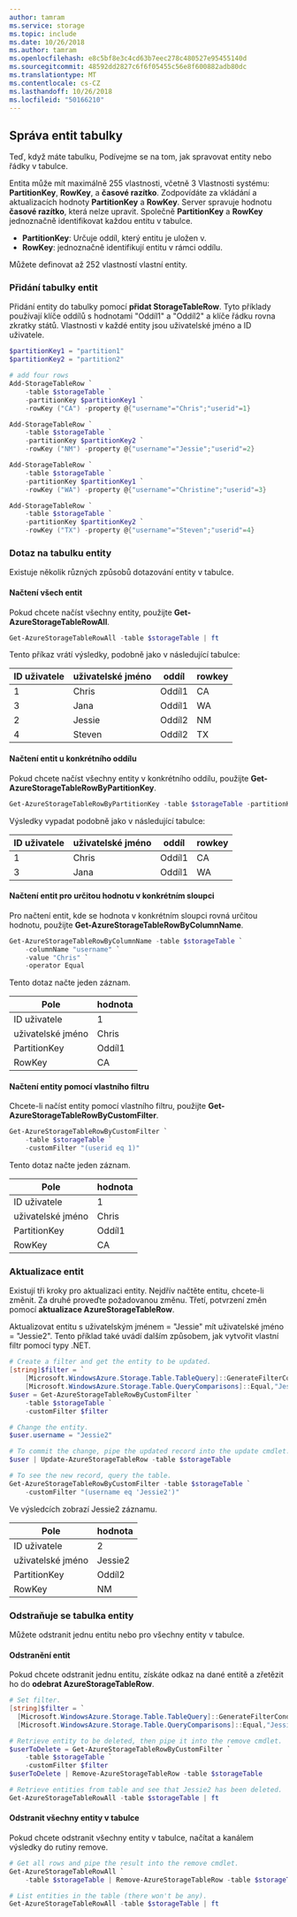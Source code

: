 ```yaml
---
author: tamram
ms.service: storage
ms.topic: include
ms.date: 10/26/2018
ms.author: tamram
ms.openlocfilehash: e8c5bf8e3c4cd63b7eec278c480527e95455140d
ms.sourcegitcommit: 48592dd2827c6f6f05455c56e8f600882adb80dc
ms.translationtype: MT
ms.contentlocale: cs-CZ
ms.lasthandoff: 10/26/2018
ms.locfileid: "50166210"
---
```

<!--created by Robin Shahan to go in the articles for table storage w/powershell.
    There is one for Azure Table Storage and one for Azure Cosmos DB Table API -->

## <a name="managing-table-entities"></a>Správa entit tabulky

Teď, když máte tabulku, Podívejme se na tom, jak spravovat entity nebo řádky v tabulce. 

Entita může mít maximálně 255 vlastnosti, včetně 3 Vlastnosti systému: **PartitionKey**, **RowKey**, a **časové razítko**. Zodpovídáte za vkládání a aktualizacích hodnoty **PartitionKey** a **RowKey**. Server spravuje hodnotu **časové razítko**, která nelze upravit. Společně **PartitionKey** a **RowKey** jednoznačně identifikovat každou entitu v tabulce.

* **PartitionKey**: Určuje oddíl, který entitu je uložen v.
* **RowKey**: jednoznačně identifikují entitu v rámci oddílu.

Můžete definovat až 252 vlastností vlastní entity. 

### <a name="add-table-entities"></a>Přidání tabulky entit

Přidání entity do tabulky pomocí **přidat StorageTableRow**. Tyto příklady používají klíče oddílů s hodnotami "Oddíl1" a "Oddíl2" a klíče řádku rovna zkratky států. Vlastnosti v každé entity jsou uživatelské jméno a ID uživatele. 

```powershell
$partitionKey1 = "partition1"
$partitionKey2 = "partition2"

# add four rows 
Add-StorageTableRow `
    -table $storageTable `
    -partitionKey $partitionKey1 `
    -rowKey ("CA") -property @{"username"="Chris";"userid"=1}

Add-StorageTableRow `
    -table $storageTable `
    -partitionKey $partitionKey2 `
    -rowKey ("NM") -property @{"username"="Jessie";"userid"=2}

Add-StorageTableRow `
    -table $storageTable `
    -partitionKey $partitionKey1 `
    -rowKey ("WA") -property @{"username"="Christine";"userid"=3}

Add-StorageTableRow `
    -table $storageTable `
    -partitionKey $partitionKey2 `
    -rowKey ("TX") -property @{"username"="Steven";"userid"=4}
```

### <a name="query-the-table-entities"></a>Dotaz na tabulku entity

Existuje několik různých způsobů dotazování entity v tabulce.

#### <a name="retrieve-all-entities"></a>Načtení všech entit

Pokud chcete načíst všechny entity, použijte **Get-AzureStorageTableRowAll**.

```powershell
Get-AzureStorageTableRowAll -table $storageTable | ft
```

Tento příkaz vrátí výsledky, podobně jako v následující tabulce:

| ID uživatele | uživatelské jméno | oddíl | rowkey |
|----|---------|---------------|----|
| 1 | Chris | Oddíl1 | CA |
| 3 | Jana | Oddíl1 | WA |
| 2 | Jessie | Oddíl2 | NM |
| 4 | Steven | Oddíl2 | TX |

#### <a name="retrieve-entities-for-a-specific-partition"></a>Načtení entit u konkrétního oddílu

Pokud chcete načíst všechny entity v konkrétního oddílu, použijte **Get-AzureStorageTableRowByPartitionKey**.

```powershell
Get-AzureStorageTableRowByPartitionKey -table $storageTable -partitionKey $partitionKey1 | ft
```
Výsledky vypadat podobně jako v následující tabulce:

| ID uživatele | uživatelské jméno | oddíl | rowkey |
|----|---------|---------------|----|
| 1 | Chris | Oddíl1 | CA |
| 3 | Jana | Oddíl1 | WA |

#### <a name="retrieve-entities-for-a-specific-value-in-a-specific-column"></a>Načtení entit pro určitou hodnotu v konkrétním sloupci

Pro načtení entit, kde se hodnota v konkrétním sloupci rovná určitou hodnotu, použijte **Get-AzureStorageTableRowByColumnName**.

```powershell
Get-AzureStorageTableRowByColumnName -table $storageTable `
    -columnName "username" `
    -value "Chris" `
    -operator Equal
```

Tento dotaz načte jeden záznam.

|Pole|hodnota|
|----|----|
| ID uživatele | 1 |
| uživatelské jméno | Chris |
| PartitionKey | Oddíl1 |
| RowKey      | CA |

#### <a name="retrieve-entities-using-a-custom-filter"></a>Načtení entity pomocí vlastního filtru 

Chcete-li načíst entity pomocí vlastního filtru, použijte **Get-AzureStorageTableRowByCustomFilter**.

```powershell
Get-AzureStorageTableRowByCustomFilter `
    -table $storageTable `
    -customFilter "(userid eq 1)"
```

Tento dotaz načte jeden záznam.

|Pole|hodnota|
|----|----|
| ID uživatele | 1 |
| uživatelské jméno | Chris |
| PartitionKey | Oddíl1 |
| RowKey      | CA |

### <a name="updating-entities"></a>Aktualizace entit 

Existují tři kroky pro aktualizaci entity. Nejdřív načtěte entitu, chcete-li změnit. Za druhé proveďte požadovanou změnu. Třetí, potvrzení změn pomocí **aktualizace AzureStorageTableRow**.

Aktualizovat entitu s uživatelským jménem = "Jessie" mít uživatelské jméno = "Jessie2". Tento příklad také uvádí dalším způsobem, jak vytvořit vlastní filtr pomocí typy .NET. 

```powershell
# Create a filter and get the entity to be updated.
[string]$filter = `
    [Microsoft.WindowsAzure.Storage.Table.TableQuery]::GenerateFilterCondition("username",`
    [Microsoft.WindowsAzure.Storage.Table.QueryComparisons]::Equal,"Jessie")
$user = Get-AzureStorageTableRowByCustomFilter `
    -table $storageTable `
    -customFilter $filter

# Change the entity.
$user.username = "Jessie2" 

# To commit the change, pipe the updated record into the update cmdlet.
$user | Update-AzureStorageTableRow -table $storageTable 

# To see the new record, query the table.
Get-AzureStorageTableRowByCustomFilter -table $storageTable `
    -customFilter "(username eq 'Jessie2')"
```

Ve výsledcích zobrazí Jessie2 záznamu.

|Pole|hodnota|
|----|----|
| ID uživatele | 2 |
| uživatelské jméno | Jessie2 |
| PartitionKey | Oddíl2 |
| RowKey      | NM |

### <a name="deleting-table-entities"></a>Odstraňuje se tabulka entity

Můžete odstranit jednu entitu nebo pro všechny entity v tabulce.

#### <a name="deleting-one-entity"></a>Odstranění entit

Pokud chcete odstranit jednu entitu, získáte odkaz na dané entitě a zřetězit ho do **odebrat AzureStorageTableRow**.

```powershell
# Set filter.
[string]$filter = `
  [Microsoft.WindowsAzure.Storage.Table.TableQuery]::GenerateFilterCondition("username",`
  [Microsoft.WindowsAzure.Storage.Table.QueryComparisons]::Equal,"Jessie2")

# Retrieve entity to be deleted, then pipe it into the remove cmdlet.
$userToDelete = Get-AzureStorageTableRowByCustomFilter `
    -table $storageTable `
    -customFilter $filter
$userToDelete | Remove-AzureStorageTableRow -table $storageTable 

# Retrieve entities from table and see that Jessie2 has been deleted.
Get-AzureStorageTableRowAll -table $storageTable | ft
```

#### <a name="delete-all-entities-in-the-table"></a>Odstranit všechny entity v tabulce 

Pokud chcete odstranit všechny entity v tabulce, načítat a kanálem výsledky do rutiny remove. 

```powershell
# Get all rows and pipe the result into the remove cmdlet.
Get-AzureStorageTableRowAll `
    -table $storageTable | Remove-AzureStorageTableRow -table $storageTable 

# List entities in the table (there won't be any).
Get-AzureStorageTableRowAll -table $storageTable | ft
```
